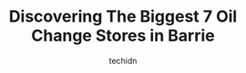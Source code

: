 ---
layout: ampstory
image: https://i0.wp.com/www.auto.or.id/wp-content/uploads/2023/06/beverly-tire-auto-122-0-barrie-1686325581.jpeg?resize=640,853
author: techidn
featured: false
description: Barrie, Ontario, Canada is a haven for Oil Change enthusiasts, boasting an impressive array of 7 top-notch establishments. Whether youre a seasoned connoisseur or simply curious to explore 
title: Discovering The Biggest 7 Oil Change Stores in Barrie
cover:
   title: Discovering The Biggest 7 Oil Change Stores in Barrie
   subtitle: AUTO.OR.ID
   background: https://www.auto.or.id/wp-content/uploads/2023/06/beverly-tire-auto-122-0-barrie-1686325581.jpeg

pages: 
 - layout: thirds
   top: <h1>#1 Great Canadian Oil Change (formerly Oil Changers)</h1>
   bottom: "<p>They did a standard oil change on 05 crv then proceeded to grind down my oil filter insert to the tinest metal  put in filter started leaking (seal gone when you grind it</p>"
   background: https://www.auto.or.id/wp-content/uploads/2023/06/beverly-tire-auto-122-1-barrie-1686325583.jpeg
   backgroundblur: true
 - layout: thirds
   top: <h1>#2 Mr. Lube + Tires</h1>
   bottom: "<p>835 Yonge St, Barrie, ON L4N 6K9, Canada</p>"
   background: https://www.auto.or.id/wp-content/uploads/2023/06/beverly-tire-auto-122-2-barrie-1686325583.jpeg
   cta:
      link: https://www.auto.or.id/discovering-the-biggest-7-oil-change-stores-in-barrie/
      text: Discovering The Biggest 7 Oil Change Stores in Barrie
 - layout: thirds
   top: <h1>#3 Active Green+Ross Tire & Automotive Centre</h1>
   bottom: "<p>38 Anne St S, Barrie, ON L4N 2C8, Canada</p>"
   background: https://images.unsplash.com/photo-1625863929285-5e37a6b0df1c?ixlib=rb-4.0.3&ixid=MnwxMjA3fDB8MHxwaG90by1wYWdlfHx8fGVufDB8fHx8&auto=format&fit=crop&w=640&h=853&q=80
   cta:
      link: https://www.auto.or.id/discovering-the-biggest-7-oil-change-stores-in-barrie/
      text: Discovering The Biggest 7 Oil Change Stores in Barrie
 - layout: thirds
   top: <h1>#4 Active Green+Ross Tire & Automotive Centre</h1>
   bottom: "<p>512 Bryne Dr. South of Mapleview Drive West. (former Molson Park Dr, Barrie, ON L4N 9R1, Canada</p>"
   background: https://images.unsplash.com/photo-1633713368363-2b04dadce462?ixlib=rb-4.0.3&ixid=MnwxMjA3fDB8MHxwaG90by1wYWdlfHx8fGVufDB8fHx8&auto=format&fit=crop&w=640&h=853&q=80
   cta:
      link: https://www.auto.or.id/discovering-the-biggest-7-oil-change-stores-in-barrie/
      text: Discovering The Biggest 7 Oil Change Stores in Barrie
 - layout: thirds
   top: <h1>#5 Great Canadian Oil Change</h1>
   bottom: "<p>285 Dunlop St W, Barrie, ON L4N 1C1, Canada</p>"
   background: https://images.unsplash.com/photo-1607059188021-ca6664bc3c92?ixlib=rb-4.0.3&ixid=MnwxMjA3fDB8MHxwaG90by1wYWdlfHx8fGVufDB8fHx8&auto=format&fit=crop&w=640&h=853&q=80
   cta:
      link: https://www.auto.or.id/discovering-the-biggest-7-oil-change-stores-in-barrie/
      text: Discovering The Biggest 7 Oil Change Stores in Barrie
 - layout: thirds
   top: <h1>#6 Oasis AutoCare - Oil Changes and Car Wash</h1>
   bottom: "<p>585 Yonge St, Barrie, ON L4N 4E5, Canada</p>"
   background: https://images.unsplash.com/photo-1585416354800-3d15d8801dcd?ixlib=rb-4.0.3&ixid=MnwxMjA3fDB8MHxwaG90by1wYWdlfHx8fGVufDB8fHx8&auto=format&fit=crop&w=640&h=853&q=80
   cta:
      link: https://www.auto.or.id/discovering-the-biggest-7-oil-change-stores-in-barrie/
      text: Discovering The Biggest 7 Oil Change Stores in Barrie
 - layout: thirds
   top: <h1>#7 Midas</h1>
   bottom: "<p>221 Mapleview Dr W, Barrie, ON L4N 9E8, Canada</p>"
   background: https://images.unsplash.com/photo-1536593053730-495056b74a05?ixlib=rb-4.0.3&ixid=MnwxMjA3fDB8MHxwaG90by1wYWdlfHx8fGVufDB8fHx8&auto=format&fit=crop&w=640&h=853&q=80
   cta:
      link: https://www.auto.or.id/discovering-the-biggest-7-oil-change-stores-in-barrie/
      text: Discovering The Biggest 7 Oil Change Stores in Barrie
 - layout: thirds
   middle: Continue reading...
   background: https://images.unsplash.com/photo-1627404958332-cd698bcce36c?ixlib=rb-4.0.3&ixid=MnwxMjA3fDB8MHxwaG90by1wYWdlfHx8fGVufDB8fHx8&auto=format&fit=crop&w=640&h=853&q=80
   cta:
      link: https://www.auto.or.id/discovering-the-biggest-7-oil-change-stores-in-barrie/
      text: Discovering The Biggest 7 Oil Change Stores in Barrie

---